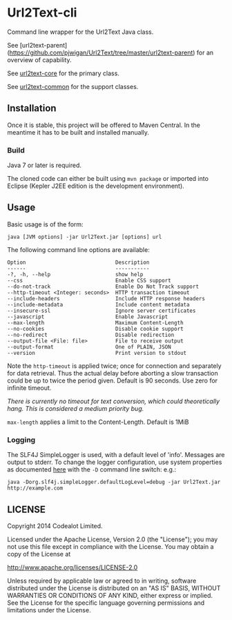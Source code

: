 Url2Text-cli
============
Command line wrapper for the Url2Text Java class.  

See [url2text-parent] (https://github.com/pjwigan/Url2Text/tree/master/url2text-parent) for an overview of capability.

See [url2text-core](https://github.com/pjwigan/Url2Text/tree/master/url2text-core) for the primary class.

See [url2text-common](https://github.com/pjwigan/Url2Text/tree/master/url2text-common) for the support classes.


Installation
------------
Once it is stable, this project will be offered to Maven Central.  In the meantime it has to be built and installed manually.

### Build
Java 7 or later is required.

The cloned code can either be built using `mvn package` or imported into Eclipse (Kepler J2EE edition is the development environment).


Usage
-----
Basic usage is of the form:
    
    java [JVM options] -jar Url2Text.jar [options] url

The following command line options are available:

    Option                             Description                        
    ------                             -----------                        
    -?, -h, --help                     show help                          
    --css                              Enable CSS support                 
    --do-not-track                     Enable Do Not Track support        
    --http-timeout <Integer: seconds>  HTTP transaction timeout
    --include-headers                  Include HTTP response headers      
    --include-metadata                 Include content metadata
    --insecure-ssl                     Ignore server certificates         
    --javascript                       Enable Javascript                  
    --max-length                       Maximum Content-Length
    --no-cookies                       Disable cookie support             
    --no-redirect                      Disable redirection                
    --output-file <File: file>         File to receive output               
    --output-format                    One of PLAIN, JSON                     
    --version                          Print version to stdout            

Note the `http-timeout` is applied twice; once for connection and separately for data retrieval.  Thus the actual delay before aborting a slow transaction could be up to twice the period given.  Default is 90 seconds.  Use zero for infinite timeout.

*There is currently no timeout for text conversion, which could theoretically hang.  This is considered a medium priority bug.*

`max-length` applies a limit to the Content-Length.  Default is 1MiB

### Logging
The SLF4J SimpleLogger is used, with a default level of 'info'.  Messages are output to stderr.  To change the logger configuration, use system properties as documented [here](http://www.slf4j.org/api/org/slf4j/impl/SimpleLogger.html) with the `-D` command line switch: e.g.:

    java -Dorg.slf4j.simpleLogger.defaultLogLevel=debug -jar Url2Text.jar http://example.com


LICENSE
-------
Copyright 2014 Codealot Limited.

Licensed under the Apache License, Version 2.0 (the "License");
you may not use this file except in compliance with the License.
You may obtain a copy of the License at

<http://www.apache.org/licenses/LICENSE-2.0>

Unless required by applicable law or agreed to in writing, software
distributed under the License is distributed on an "AS IS" BASIS,
WITHOUT WARRANTIES OR CONDITIONS OF ANY KIND, either express or implied.
See the License for the specific language governing permissions and
limitations under the License.
